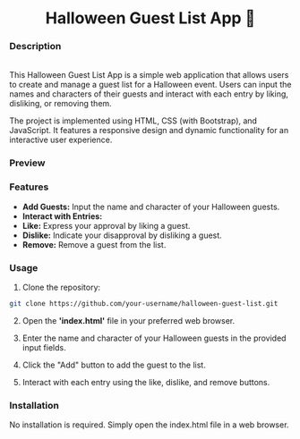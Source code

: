<h1 align="center">Halloween Guest List App 👻 </h1> 
<h3>Description</h3></br>
This Halloween Guest List App is a simple web application that allows users to create and manage a guest list for a Halloween event. Users can input the names and characters of their guests and interact with each entry by liking, disliking, or removing them.

The project is implemented using HTML, CSS (with Bootstrap), and JavaScript. It features a responsive design and dynamic functionality for an interactive user experience.
### Preview

### Features</br>
* **Add Guests:** Input the name and character of your Halloween guests.</br>
* **Interact with Entries:**</br>
* **Like:** Express your approval by liking a guest.</br>
* **Dislike:** Indicate your disapproval by disliking a guest.</br>
* **Remove:** Remove a guest from the list.</br>

### Usage
1. Clone the repository:

```bash
git clone https://github.com/your-username/halloween-guest-list.git
```
2. Open the **'index.html'** file in your preferred web browser.

3. Enter the name and character of your Halloween guests in the provided input fields.

4. Click the "Add" button to add the guest to the list.

5. Interact with each entry using the like, dislike, and remove buttons.

### Installation
No installation is required. Simply open the index.html file in a web browser.

